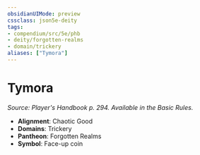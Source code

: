 ```yaml
---
obsidianUIMode: preview
cssclass: json5e-deity
tags:
- compendium/src/5e/phb
- deity/forgotten-realms
- domain/trickery
aliases: ["Tymora"]
---
```

# Tymora
*Source: Player's Handbook p. 294. Available in the Basic Rules.* 

- **Alignment**: Chaotic Good
- **Domains**: Trickery
- **Pantheon**: Forgotten Realms
- **Symbol**: Face-up coin